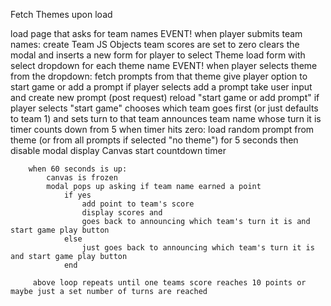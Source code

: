
Fetch Themes upon load

load page that
    asks for team names
    EVENT! when player submits team names:
        create Team JS Objects
        team scores are set to zero
        clears the modal and inserts a new form for player to select Theme
    load form with select dropdown for each theme name
    EVENT! when player selects theme from the dropdown:
        fetch prompts from that theme
    give player option to start game or add a prompt
    if player selects add a prompt
        take user input and create new prompt (post request)
        reload "start game or add prompt"
    if player selects "start game"
        chooses which team goes first (or just defaults to team 1) and sets turn to that team
        announces team name whose turn it is
        timer counts down from 5
        when timer hits zero:
        load random prompt from theme (or from all prompts if selected "no theme") for 5 seconds then
        disable modal 
        display Canvas
        start countdown timer

        when 60 seconds is up:
            canvas is frozen
            modal pops up asking if team name earned a point
                if yes
                    add point to team's score
                    display scores and 
                    goes back to announcing which team's turn it is and start game play button
                else
                    just goes back to announcing which team's turn it is and start game play button
                end

         above loop repeats until one teams score reaches 10 points or maybe just a set number of turns are reached